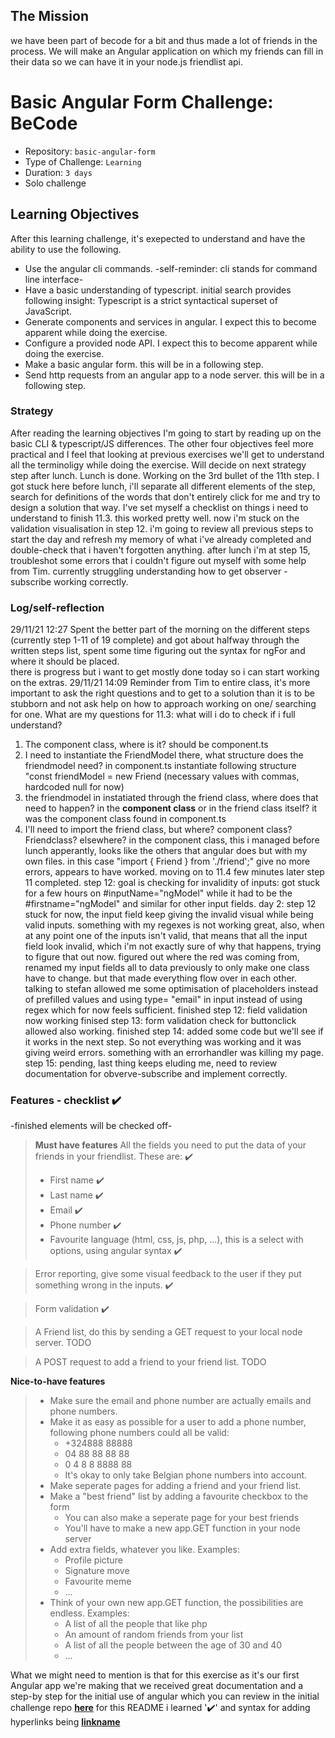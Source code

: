 ## The Mission
we have been part of becode for a bit and thus made a lot of friends in the process. We will make an Angular application on which my friends can fill in their data so we can have it in your node.js friendlist api.

# Basic Angular Form Challenge: BeCode

- Repository: `basic-angular-form`
- Type of Challenge: `Learning`
- Duration: `3 days`
- Solo challenge

## Learning Objectives 
After this learning challenge, it's exepected to understand and have the ability to use the following. 
- Use the angular cli commands. -self-reminder: cli stands for command line interface-
- Have a basic understanding of typescript.  initial search provides following insight: Typescript is a strict syntactical superset of JavaScript. 
- Generate components and services in angular. I expect this to become apparent while doing the exercise. 
- Configure a provided node API. I expect this to become apparent while doing the exercise. 
- Make a basic angular form. this will be in a following step. 
- Send http requests from an angular app to a node server. this will be in a following step. 

### Strategy
After reading the learning objectives I'm going to start by reading up on the basic CLI & typescript/JS differences. 
The other four objectives feel more practical and I feel that looking at previous exercises we'll get to understand all the terminoligy while doing the exercise. 
Will decide on next strategy step after lunch. 
Lunch is done. Working on the 3rd bullet of the 11th step. I got stuck here before lunch, i'll separate all different elements of the step, search for definitions of the words that don't entirely click for me and try to design a solution that way. 
I've set myself a checklist on things i need to understand to finish 11.3. this worked pretty well. 
now i'm stuck on the validation visualisation in step 12. i'm going to review all previous steps to start the day and refresh my memory of what i've already completed and double-check that i haven't forgotten anything. 
after lunch i'm at step 15, troubleshot some errors that i couldn't figure out myself with some help from Tim. 
currently struggling understanding how to get observer - subscribe working correctly. 


### Log/self-reflection
29/11/21 12:27  Spent the better part of the morning on the different steps (currently step 1-11 of 19 complete) and got about halfway through the written steps list, spent some time figuring out the syntax for ngFor and where it should be placed.  
there is progress but i want to get mostly done today so i can start working on the extras. 
29/11/21 14:09 Reminder from Tim to entire class, it's more important to ask the right questions and to get to a solution than it is to be stubborn and not ask help on how to approach working on one/ searching for one. 
What are my questions for 11.3: what will i do to check if i full understand? 
1. The component class, where is it? should be component.ts 
2. I need to instantiate the FriendModel there, what structure does the friendmodel need? in component.ts instantiate following structure "const friendModel = new Friend (necessary values with commas, hardcoded null for now)
3. the friendmodel in instatiated through the friend class, where does that need to happen? in the __component class__ or in the friend class itself?  it was the component class found in component.ts
4. I'll need to import the friend class, but where? component class? Friendclass? elsewhere? in the component class, this i managed before lunch apperantly, looks like the others that angular does but with my own files. in this case "import { Friend } from './friend';"
give no more errors, appears to have worked. moving on to 11.4
few minutes later step 11 completed. 
step 12: goal is checking for invalidity of inputs:
got stuck for a few hours on #inputName="ngModel" while it had to be the #firstname="ngModel" and similar for other input fields. 
day 2: step 12 stuck for now, the input field keep giving the invalid visual while being valid inputs. something with my regexes is not working great, also, when at any point one of the inputs isn't valid, that means that all the input field look invalid, which i'm not exactly sure of why that happens, trying to figure that out now. figured out where the red was coming from, renamed my input fields all to data previously to only make one class have to change. but that made everything flow over in each other. talking to stefan allowed me some optimisation of placeholders instead of prefilled values and using type= "email" in input instead of using regex which for now feels sufficient. 
finished step 12: field validation now working
finised step 13: form validation check for buttonclick allowed also working. 
finished step 14: added some code but we'll see if it works in the next step. So not everything was working and it was giving weird errors. something with an errorhandler was killing my page. 
step 15: pending, last thing keeps eluding me, need to review documentation for obverve-subscribe and implement correctly. 



### Features - checklist :heavy_check_mark:
-finished elements will be checked off-
>__Must have features__
>All the fields you need to put the data of your friends in your friendlist. These are: :heavy_check_mark:
>- First name :heavy_check_mark:
>- Last name :heavy_check_mark:
>- Email :heavy_check_mark: 
>- Phone number :heavy_check_mark: 
>- Favourite language (html, css, js, php, ...), this is a select with options, using angular syntax :heavy_check_mark:

>Error reporting, give some visual feedback to the user if they put something wrong in the inputs.  :heavy_check_mark:  

>Form validation :heavy_check_mark:

>A Friend list, do this by sending a GET request to your local node server. TODO 

>A POST request to add a friend to your friend list. TODO 


__Nice-to-have features__
>- Make sure the email and phone number are actually emails and phone numbers.
>- Make it as easy as possible for a user to add a phone number, following phone numbers could all be valid:
>    - +324888 88888
>    - 04 88 88 88 88
>    - 0      4 8     8 8888 88
>    - It's okay to only take Belgian phone numbers into account.
>- Make seperate pages for adding a friend and your friend list.
>- Make a "best friend" list by adding a favourite checkbox to the form
>    - You can also make a seperate page for your best friends
>    - You'll have to make a new app.GET function in your node server
>- Add extra fields, whatever you like. Examples:
>    - Profile picture
>    - Signature move
>    - Favourite meme
>    - ...
>- Think of your own new app.GET function, the possibilities are endless. Examples:
>    - A list of all the people that like php
>    - An amount of random friends from your list
>    - A list of all the people between the age of 30 and 40
>    - ...

What we might need to mention is that for this exercise as it's our first Angular app we're making that we received great documentation and a step-by step for the initial use of angular which you can review in the initial challenge repo [__here__](https://github.com/becodeorg/ANT-Lamarr-5.34/tree/fffc56a288a6d83f400d775589f910472fa12220/2.The-Hill/angular/intro)
for this README i learned 
':heavy_check_mark:' 
and syntax for adding hyperlinks being 
[__linkname__](linkurl)
